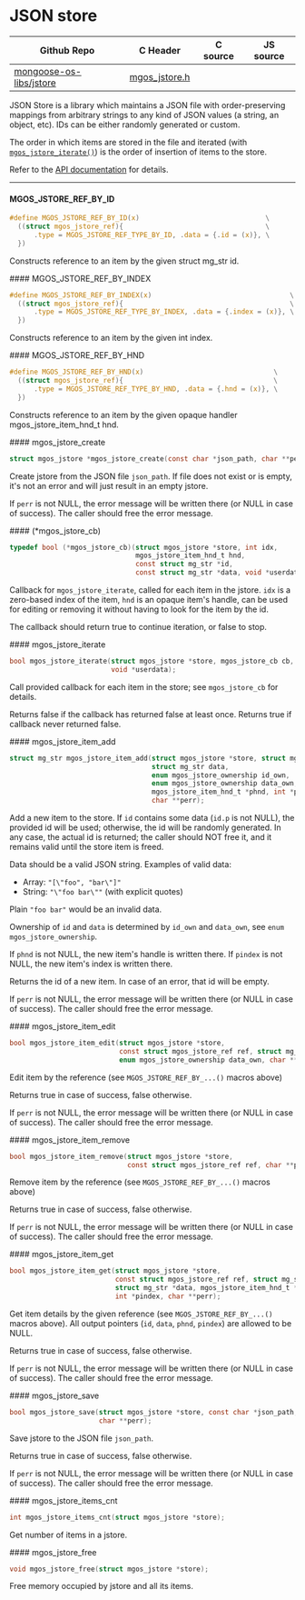 # JSON store
| Github Repo | C Header | C source  | JS source |
| ----------- | -------- | --------  | ----------------- |
| [mongoose-os-libs/jstore](https://github.com/mongoose-os-libs/jstore) | [mgos_jstore.h](https://github.com/mongoose-os-libs/jstore/tree/master/include/mgos_jstore.h) | &nbsp;  | &nbsp;         |



JSON Store is a library which maintains a JSON file with order-preserving
mappings from arbitrary strings to any kind of JSON values (a string, an
object, etc). IDs can be either randomly generated or custom.

The order in which items are stored in the file and iterated (with
[`mgos_jstore_iterate()`](https://mongoose-os.com/docs/api/mgos_jstore.h.html#mgos_jstore_iterate))
is the order of insertion of items to the store.

Refer to the [API documentation](https://mongoose-os.com/docs/api/mgos_jstore.h.html)
for details.


 ----- 
#### MGOS_JSTORE_REF_BY_ID

```c
#define MGOS_JSTORE_REF_BY_ID(x)                               \
  ((struct mgos_jstore_ref){                                   \
      .type = MGOS_JSTORE_REF_TYPE_BY_ID, .data = {.id = (x)}, \
  })
```
<div class="apidescr">

Constructs reference to an item by the given struct mg_str id.
 
</div>
#### MGOS_JSTORE_REF_BY_INDEX

```c
#define MGOS_JSTORE_REF_BY_INDEX(x)                                  \
  ((struct mgos_jstore_ref){                                         \
      .type = MGOS_JSTORE_REF_TYPE_BY_INDEX, .data = {.index = (x)}, \
  })
```
<div class="apidescr">

Constructs reference to an item by the given int index.
 
</div>
#### MGOS_JSTORE_REF_BY_HND

```c
#define MGOS_JSTORE_REF_BY_HND(x)                                \
  ((struct mgos_jstore_ref){                                     \
      .type = MGOS_JSTORE_REF_TYPE_BY_HND, .data = {.hnd = (x)}, \
  })
```
<div class="apidescr">

Constructs reference to an item by the given opaque handler
mgos_jstore_item_hnd_t hnd.
 
</div>
#### mgos_jstore_create

```c
struct mgos_jstore *mgos_jstore_create(const char *json_path, char **perr);
```
<div class="apidescr">

Create jstore from the JSON file `json_path`. If file does not exist or
is empty, it's not an error and will just result in an empty jstore.

If `perr` is not NULL, the error message will be written there (or NULL
in case of success). The caller should free the error message.
 
</div>
#### (*mgos_jstore_cb)

```c
typedef bool (*mgos_jstore_cb)(struct mgos_jstore *store, int idx,
                               mgos_jstore_item_hnd_t hnd,
                               const struct mg_str *id,
                               const struct mg_str *data, void *userdata);
```
<div class="apidescr">

Callback for `mgos_jstore_iterate`, called for each item in the jstore.
`idx` is a zero-based index of the item, `hnd` is an opaque item's
handle, can be used for editing or removing it without having to look for
the item by the id.

The callback should return true to continue iteration, or false to stop.
 
</div>
#### mgos_jstore_iterate

```c
bool mgos_jstore_iterate(struct mgos_jstore *store, mgos_jstore_cb cb,
                         void *userdata);
```
<div class="apidescr">

Call provided callback for each item in the store; see `mgos_jstore_cb` for
details.

Returns false if the callback has returned false at least once. Returns true
if callback never returned false.
 
</div>
#### mgos_jstore_item_add

```c
struct mg_str mgos_jstore_item_add(struct mgos_jstore *store, struct mg_str id,
                                   struct mg_str data,
                                   enum mgos_jstore_ownership id_own,
                                   enum mgos_jstore_ownership data_own,
                                   mgos_jstore_item_hnd_t *phnd, int *pindex,
                                   char **perr);
```
<div class="apidescr">

Add a new item to the store. If `id` contains some data (`id.p` is not NULL),
the provided id will be used; otherwise, the id will be randomly generated.
In any case, the actual id is returned; the caller should NOT free it,
and it remains valid until the store item is freed.

Data should be a valid JSON string. Examples of valid data:

- Array: `"[\"foo", "bar\"]"`
- String: `"\"foo bar\""` (with explicit quotes)

Plain `"foo bar"` would be an invalid data.

Ownership of `id` and `data` is determined by `id_own` and `data_own`,
see `enum mgos_jstore_ownership`.

If `phnd` is not NULL, the new item's handle is written there.
If `pindex` is not NULL, the new item's index is written there.

Returns the id of a new item. In case of an error, that id will be empty.

If `perr` is not NULL, the error message will be written there (or NULL
in case of success). The caller should free the error message.
 
</div>
#### mgos_jstore_item_edit

```c
bool mgos_jstore_item_edit(struct mgos_jstore *store,
                           const struct mgos_jstore_ref ref, struct mg_str data,
                           enum mgos_jstore_ownership data_own, char **perr);
```
<div class="apidescr">

Edit item by the reference (see `MGOS_JSTORE_REF_BY_...()` macros above)

Returns true in case of success, false otherwise.

If `perr` is not NULL, the error message will be written there (or NULL
in case of success). The caller should free the error message.
 
</div>
#### mgos_jstore_item_remove

```c
bool mgos_jstore_item_remove(struct mgos_jstore *store,
                             const struct mgos_jstore_ref ref, char **perr);
```
<div class="apidescr">

Remove item by the reference (see `MGOS_JSTORE_REF_BY_...()` macros above)

Returns true in case of success, false otherwise.

If `perr` is not NULL, the error message will be written there (or NULL
in case of success). The caller should free the error message.
 
</div>
#### mgos_jstore_item_get

```c
bool mgos_jstore_item_get(struct mgos_jstore *store,
                          const struct mgos_jstore_ref ref, struct mg_str *id,
                          struct mg_str *data, mgos_jstore_item_hnd_t *phnd,
                          int *pindex, char **perr);
```
<div class="apidescr">

Get item details by the given reference (see `MGOS_JSTORE_REF_BY_...()`
macros above). All output pointers (`id`, `data`, `phnd`, `pindex`) are
allowed to be NULL.

Returns true in case of success, false otherwise.

If `perr` is not NULL, the error message will be written there (or NULL
in case of success). The caller should free the error message.
 
</div>
#### mgos_jstore_save

```c
bool mgos_jstore_save(struct mgos_jstore *store, const char *json_path,
                      char **perr);
```
<div class="apidescr">

Save jstore to the JSON file `json_path`.

Returns true in case of success, false otherwise.

If `perr` is not NULL, the error message will be written there (or NULL
in case of success). The caller should free the error message.
 
</div>
#### mgos_jstore_items_cnt

```c
int mgos_jstore_items_cnt(struct mgos_jstore *store);
```
<div class="apidescr">

Get number of items in a jstore.
 
</div>
#### mgos_jstore_free

```c
void mgos_jstore_free(struct mgos_jstore *store);
```
<div class="apidescr">

Free memory occupied by jstore and all its items.
 
</div>
